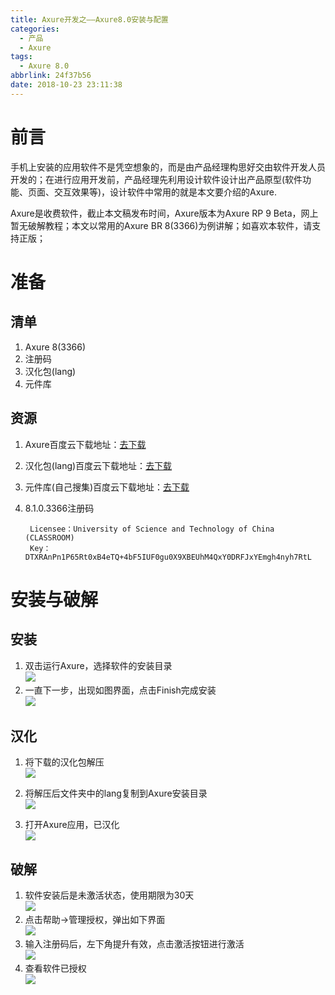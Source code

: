 ```yaml
---
title: Axure开发之——Axure8.0安装与配置
categories:
  - 产品
  - Axure
tags:
  - Axure 8.0
abbrlink: 24f37b56
date: 2018-10-23 23:11:38
---
```


# 前言
手机上安装的应用软件不是凭空想象的，而是由产品经理构思好交由软件开发人员开发的；在进行应用开发前，产品经理先利用设计软件设计出产品原型(软件功能、页面、交互效果等)，设计软件中常用的就是本文要介绍的Axure.    

Axure是收费软件，截止本文稿发布时间，Axure版本为Axure RP 9 Beta，网上暂无破解教程；本文以常用的Axure BR 8(3366)为例讲解；如喜欢本软件，请支持正版；      


<!--more-->

# 准备
## 清单  

1. Axure 8(3366)
2. 注册码
3. 汉化包(lang)
4. 元件库  

## 资源
1. Axure百度云下载地址：[去下载][1]
2. 汉化包(lang)百度云下载地址：[去下载][2]
3. 元件库(自己搜集)百度云下载地址：[去下载][3] 
4. 8.1.0.3366注册码     
	
		Licensee：University of Science and Technology of China (CLASSROOM)
		Key：DTXRAnPn1P65Rt0xB4eTQ+4bF5IUF0gu0X9XBEUhM4QxY0DRFJxYEmgh4nyh7RtL   




# 安装与破解
## 安装        

1. 双击运行Axure，选择软件的安装目录    
	![][4]    
2. 一直下一步，出现如图界面，点击Finish完成安装    
	![][5]  
	
## 汉化  
1. 将下载的汉化包解压    
	![][6]  

2. 将解压后文件夹中的lang复制到Axure安装目录   
	![][7]  
3. 打开Axure应用，已汉化     
	![][8]  

## 破解 
1. 软件安装后是未激活状态，使用期限为30天   
 	![][9]  
2. 点击帮助->管理授权，弹出如下界面   
	![][10]  
3. 输入注册码后，左下角提升有效，点击激活按钮进行激活  
	![][11]  
4. 查看软件已授权  
	![][12]




[1]: https://pan.baidu.com/s/1m-dUSfri5OZXa0lnUunNRg
[2]: https://pan.baidu.com/s/1w3uCoFBRvJTHw9ZDfFrPJQ
[3]: https://pan.baidu.com/s/1jOtlt_S1iGbWtIgYD8Y_oQ
[4]: https://cdn.jsdelivr.net/gh/PGzxc/CDN/blog-image/axure-install-dir.png
[5]: https://cdn.jsdelivr.net/gh/PGzxc/CDN/blog-image/axure-install-finish.png
[6]: https://cdn.jsdelivr.net/gh/PGzxc/CDN/blog-image/axure-language-unzip.png
[7]: https://cdn.jsdelivr.net/gh/PGzxc/CDN/blog-image/axure-lang-move.png
[8]: https://cdn.jsdelivr.net/gh/PGzxc/CDN/blog-image/axure-lang-already.png
[9]: https://cdn.jsdelivr.net/gh/PGzxc/CDN/blog-image/axure-not-grant.png
[10]: https://cdn.jsdelivr.net/gh/PGzxc/CDN/blog-image/axure-manager-grant.png
[11]: https://cdn.jsdelivr.net/gh/PGzxc/CDN/blog-image/axure-manager-grant-commit.png
[12]: https://cdn.jsdelivr.net/gh/PGzxc/CDN/blog-image/axure-grant-has.png



